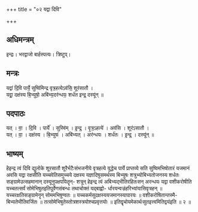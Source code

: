 +++
title = "०२ यद्वा दिवि"

+++
## अधिमन्त्रम्
इन्द्रः। भरद्वाजो बार्हस्पत्यः। त्रिष्टुप्।

## मन्त्रः
यद्वा॑ दि॒वि पार्ये॒ सुष्वि॑मिन्द्र वृत्र॒हत्येऽव॑सि॒ शूर॑सातौ ।  
यद्वा॒ दक्ष॑स्य बि॒भ्युषो॒ अबि॑भ्य॒दर॑न्धयः॒ शर्ध॑त इन्द्र॒ दस्यू॑न् ॥

## पदपाठः
यत् । वा॒ । दि॒वि । पार्ये॑ । सुस्वि॑म् । इ॒न्द्र॒ । वृ॒त्र॒ऽहत्ये॑ । अव॑सि । शूर॑ऽसातौ ।  
यत् । वा॒ । दक्ष॑स्य । बि॒भ्युषः॑ । अबि॑भ्यत् । अर॑न्धयः । शर्ध॑तः । इ॒न्द्र॒ । दस्यू॑न् ॥

## भाष्यम्
हेइन्द्र त्वं दिवि द्युलोके शूरसातौ शूरैर्भटैःसंभजनीये वृत्रहत्ये युद्धेच पार्ये प्राप्तव्ये सति सुष्विमभिषोतारं यजमानं अवसि यद्वा रक्षसीति यच्चवेतिसमुच्चये दक्षस्य यज्ञादिषुसमर्थस्य बिभ्युषः शत्रुभ्योबिभ्यतोजनस्य शर्धतः सङ्ग्रामेउत्सहमानान् दस्यूनुपक्षपयितॄन्- शत्रून् हेइन्द्र त्वं अबिभ्यद्भीतिरहितःसन् अरन्धयः यद्वा वशीकरोषीति यच्चतत्सर्वं सोमेभिषुतइतिपूर्वेणसंबन्धः तथाचोक्तं यद्बाह्वो- र्धारयन्वज्रंहरिभ्यांयासिवृत्रहन् ॥ यच्चरक्षतिसङ्ग्रामेनॄन् सोममभिषुण्वतः ॥ यच्चकर्मसुदक्षस्ययजमानस्यापारयः ॥ वशीकरोषितान्तस्मै- बिभ्यतेभीतिवर्जितः ॥ तत्सोमेभिषुतेस्तोत्रशस्त्रयोश्चप्रवृत्तयोः ॥ इतिद्वृचोयमेकार्थःसुतइत्त्वमितिद्वयंइति ॥ २ ॥